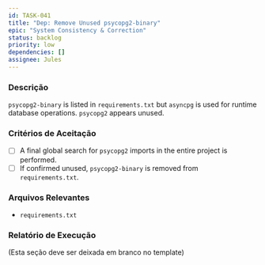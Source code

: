 ```yaml
---
id: TASK-041
title: "Dep: Remove Unused psycopg2-binary"
epic: "System Consistency & Correction"
status: backlog
priority: low
dependencies: []
assignee: Jules
---
```


### Descrição

`psycopg2-binary` is listed in `requirements.txt` but `asyncpg` is used for runtime database operations. `psycopg2` appears unused.

### Critérios de Aceitação

- [ ] A final global search for `psycopg2` imports in the entire project is performed.
- [ ] If confirmed unused, `psycopg2-binary` is removed from `requirements.txt`.

### Arquivos Relevantes

* `requirements.txt`

### Relatório de Execução

(Esta seção deve ser deixada em branco no template)
